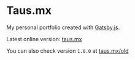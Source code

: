 # Taus.mx

My personal portfolio created with [Gatsby.js](https://www.gatsbyjs.org/).

Latest online version: [taus.mx](https://taus.mx)

You can also check version `1.0.0` at [taus.mx/old](https://taus.mx/old)

